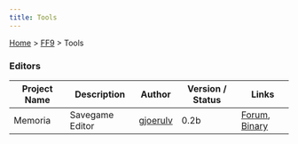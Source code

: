 ```yaml
---
title: Tools
---
```


[Home](/ff7-flat-wiki/Main%20Page.md) > [FF9](/ff7-flat-wiki/FF9.md) > Tools

### Editors

| Project Name | Description     | Author       | Version / Status | Links                 |
|--------------|-----------------|--------------|------------------|-----------------------|
| Memoria      | Savegame Editor | [gjoerulv][] | 0.2b             | [Forum][], [Binary][] |

  [gjoerulv]: http://forums.qhimm.com/index.php?action=profile;u=3668
  [Forum]: http://forums.qhimm.com/index.php?topic=11494.0
  [Binary]: http://www.mediafire.com/?aem1bvekxui37pb

